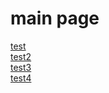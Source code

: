 main page
===
[test](_posts/2017-12-13-IntelliJ-Python-Remote-디버깅)  
[test2](https://harookie.github.io/_posts/2017-12-13-IntelliJ-Python-Remote-디버깅)  
[test3](https://harookie.github.io/_posts/2017-12-13-IntelliJ-Python-Remote-디버깅.md)  
[test4](_posts/2017-12-13-IntelliJ-Python-Remote-디버깅.md)  